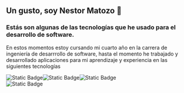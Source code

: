## Un gusto, soy Nestor Matozo 👋
<h3>Estás son algunas de las tecnologías que he usado para el desarrollo de software.</h3>
<p>En estos momentos estoy cursando mi cuarto año en la carrera de ingeniería de desarrrollo de software, hasta el momento he trabajado y desarrollado aplicaciones para mi aprendizaje y experiencia en las siguientes tecnologías</p>
<div style="display:flex;">
  <img alt="Static Badge" src="https://img.shields.io/badge/React-%235CB0E0">
  <img alt="Static Badge" src="https://img.shields.io/badge/Node-%235CB0E0a">
  <img alt="Static Badge" src="https://img.shields.io/badge/css3-%231B83DE">

</div>
<div style="display:flex;">
  <img alt="Static Badge" src="https://img.shields.io/badge/backend-%20Asp.net-blue">

</div>



